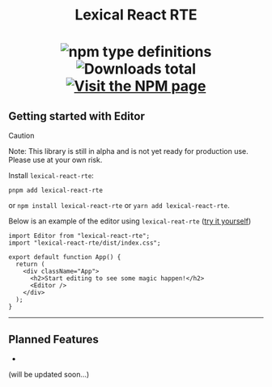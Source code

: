 <h1 align="center">Lexical React RTE<h1/>

<p align="center">
  <img alt="npm type definitions" src="https://img.shields.io/npm/types/lexical-react-rte?label=%20&logo=typescript&logoColor=white&style=flat-square">
  <img alt="Downloads total" src="https://img.shields.io/npm/dt/lexical-react-rte?label=Downloads&logo=deezer&logoColor=white&style=flat-square" />
  <a href="https://www.npmjs.com/package/lexical-react-rte">
    <img alt="Visit the NPM page" src="https://img.shields.io/npm/v/lexical-react-rte?color=orange&logo=npm&logoColor=white&style=flat-square"/>
  </a>
<p/>


## Getting started with Editor

> [!CAUTION]
> Note: This library is still in alpha and is not yet ready for production use. Please use at your own risk. 

Install `lexical-react-rte`:

```
pnpm add lexical-react-rte
```
or `npm install lexical-react-rte` or `yarn add lexical-react-rte`.

Below is an example of the editor using `lexical-reat-rte` ([try it yourself](https://codesandbox.io/p/sandbox/lexical-react-rte-5r4dpg?file=%2Fsrc%2FApp.tsx))

```tsx
import Editor from "lexical-react-rte";
import "lexical-react-rte/dist/index.css";

export default function App() {
  return (
    <div className="App">
      <h2>Start editing to see some magic happen!</h2>
      <Editor />
    </div>
  );
}

``` 

--- 

## Planned Features
 - 
(will be updated soon...)
